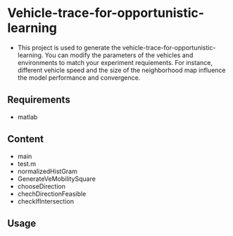 # Vehicle-trace-for-opportunistic-learning
- This project is used to generate the vehicle-trace-for-opportunistic-learning. You can modify the parameters of the vehicles and environments to match your experiment requiements. For instance, different vehicle speed and the size of the neighborhood map influence the model performance and convergence. 

## Requirements
- matlab

## Content
- main 
- test.m
- normalizedHistGram
- GenerateVeMobilitySquare
- chooseDirection
- chechDirectionFeasible
- checkIfIntersection

## Usage
